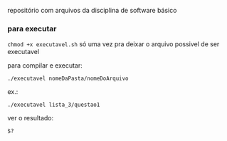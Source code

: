 repositório com arquivos da disciplina de software básico

### para executar

``` chmod +x executavel.sh ``` só uma vez pra deixar o arquivo possivel de ser executavel


para compilar e executar: 

``` ./executavel nomeDaPasta/nomeDoArquivo ``` 

ex.: 

``` ./executavel lista_3/questao1 ``` 

ver o resultado: 

``` $? ``` 